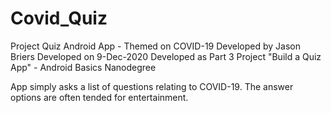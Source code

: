 # Covid_Quiz
Project Quiz Android App - Themed on COVID-19
Developed by Jason Briers
Developed on 9-Dec-2020
Developed as Part 3 Project "Build a Quiz App" - Android Basics Nanodegree

App simply asks a list of questions relating to COVID-19.  The answer options are often tended for entertainment.
